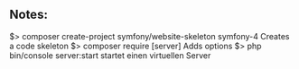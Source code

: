 ## Notes:
$> composer create-project symfony/website-skeleton symfony-4
Creates a code skeleton
$> composer require [server]
Adds options 
$> php bin/console server:start
startet einen virtuellen Server
